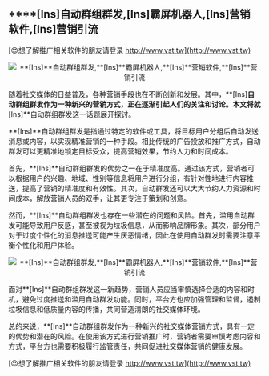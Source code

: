 ## ****[Ins]**自动群组群发,**[Ins]**霸屏机器人,**[Ins]**营销软件,**[Ins]**营销引流**

[😍想了解推广相关软件的朋友请登录 http://www.vst.tw](http://www.vst.tw)

 <center><img src="https://vst.tw/MP4/tuiguang/png/2.png" alt="**[Ins]**自动群组群发,**[Ins]**霸屏机器人,**[Ins]**营销软件,**[Ins]**营销引流"></center>

随着社交媒体的日益普及，各种营销手段也在不断创新和发展。其中，**[Ins]**自动群组群发作为一种新兴的营销方式，正在逐渐引起人们的关注和讨论。本文将就**[Ins]**自动群组群发这一话题展开探讨。

**[Ins]**自动群组群发是指通过特定的软件或工具，将目标用户分组后自动发送消息或内容，以实现精准营销的一种手段。相比传统的广告投放和推广方式，自动群发可以更精准地锁定目标受众，提高营销效果，节约人力和时间成本。

首先，**[Ins]**自动群组群发的优势之一在于精准度高。通过该方式，营销者可以根据用户的兴趣、地域、性别等信息将用户进行分组，有针对性地进行内容推送，提高了营销的精准度和有效性。其次，自动群发还可以大大节约人力资源和时间成本，解放营销人员的双手，让其更专注于策划和创意。

然而，**[Ins]**自动群组群发也存在一些潜在的问题和风险。首先，滥用自动群发可能导致用户反感，甚至被视为垃圾信息，从而影响品牌形象。其次，部分用户对于过度个性化的消息推送可能产生厌恶情绪，因此在使用自动群发时需要注意平衡个性化和用户体验。

 <center><img src="https://vst.tw/MP4/tuiguang/png/6.png" alt="**[Ins]**自动群组群发,**[Ins]**霸屏机器人,**[Ins]**营销软件,**[Ins]**营销引流"></center>

面对**[Ins]**自动群组群发这一新趋势，营销人员应当审慎选择合适的内容和时机，避免过度推送和滥用自动群发功能。同时，平台方也应加强管理和监督，遏制垃圾信息和低质量内容的传播，共同营造清朗的社交媒体环境。

总的来说，**[Ins]**自动群组群发作为一种新兴的社交媒体营销方式，具有一定的优势和潜在的风险。在使用该方式进行营销推广时，营销者需要审慎考虑内容和方式，平台方也需要积极履行监管责任，共同促进社交媒体营销的健康发展。

[😍想了解推广相关软件的朋友请登录 http://www.vst.tw](http://www.vst.tw)



